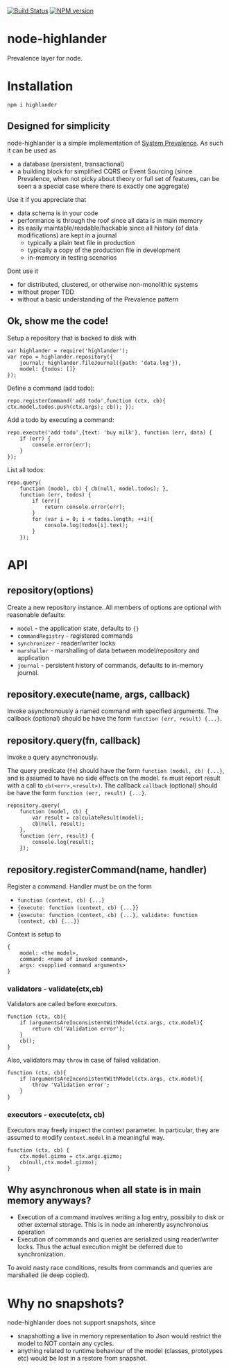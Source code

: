 [![Build Status](https://travis-ci.org/jlarsson/node-highlander.svg?branch=master)](https://travis-ci.org/jlarsson/node-highlander)
[![NPM version](https://badge.fury.io/js/highlander.svg)](http://badge.fury.io/js/highlander)

# node-highlander
Prevalence layer for node.

# Installation

`npm i highlander`

## Designed for simplicity
node-highlander is a simple implementation of [System Prevalence](http://en.wikipedia.org/wiki/System_Prevalence). As such it can be used as

- a database (persistent, transactional)
- a building block for simplified CQRS or Event Sourcing (since Prevalence, when not picky about theory or full set of features, can be seen a a special case where there is exactly one aggregate)  


Use it if you appreciate that

- data schema is in your code
- performance is through the roof since all data is in main memory
- its easily maintable/readable/hackable since all history (of data modifications) are kept in a journal
	- typically a plain text file in production
	- typically a copy of the production file in development
	- in-memory in testing scenarios  
 
Dont use it

- for distributed, clustered, or otherwise non-monolithic systems
- without proper TDD
- without a basic understanding of the Prevalence pattern  

## Ok, show me the code!

Setup a repository that is backed to disk with

    var highlander = require('highlander');
    var repo = highlander.repository({
    	journal: highlander.fileJournal({path: 'data.log'}),
    	model: {todos: []} 
    });

Define a command (add todo):

`repo.registerCommand('add todo',function (ctx, cb){ ctx.model.todos.push(ctx.args); cb(); });` 

Add a todo by executing a command:

    repo.execute('add todo',{text: 'buy milk'}, function (err, data) {
    	if (err) { 
    		console.error(err); 
    	}
    });

List all todos:

    repo.query(
		function (model, cb) { cb(null, model.todos); },
		function (err, todos) {
			if (err){
				return console.error(err);
			}
			for (var i = 0; i < todos.length; ++i){
				console.log(todos[i].text);
			}
		});

# API
## repository(options)
Create a new repository instance. All members of options are optional with reasonable defaults:

- `model` - the application state, defaults to `{}`
- `commandRegistry` - registered commands
- `synchronizer` - reader/writer locks
- `marshaller` - marshalling of data between model/repository and application
- `journal` - persistent history of commands, defaults to in-memory journal.   

## repository.execute(name, args, callback)
Invoke asynchronously a named command with specified arguments.
The callback (optional) should be have the form `function (err, result) {...}`.

## repository.query(fn, callback)
Invoke a query asynchronously.

The query predicate (`fn`) should have the form `function (model, cb) {...}`, and is assumed to have no side effects on the model. `fn` must report result with a call to `cb(<err>,<result>)`.
The callback `callback` (optional) should be have the form `function (err, result) {...}`.

    repository.query(
        function (model, cb) {
            var result = calculateResult(model);
            cb(null, result);
        },
        function (err, result) {
            console.log(result);
        });


## repository.registerCommand(name, handler)
Register a command. Handler must be on the form

- `function (context, cb) {...}`
- `{execute: function (context, cb) {...}}`
- `{execute: function (context, cb) {...}, validate: function (context, cb) {...}}`     

Context is setup to
 
    {
    	model: <the model>,
    	command: <name of invoked command>,
    	args: <supplied command arguments>
    }  
    
### validators - validate(ctx,cb)
Validators are called before executors. 

    function (ctx, cb){
        if (argumentsAreInconsistentWithModel(ctx.args, ctx.model){
            return cb('Validation error');
        }
        cb();
    }


Also, validators may `throw` in case of failed validation.

    function (ctx, cb){
        if (argumentsAreInconsistentWithModel(ctx.args, ctx.model){
            throw 'Validation error';
        }
    }

### executors - execute(ctx, cb)
Executors may freely inspect the context parameter. In particular, they are assumed to modify `context.model` in a meaningful way. 

    function (ctx, cb) {
        ctx.model.gizmo = ctx.args.gizmo;
        cb(null,ctx.model.gizmo);
    }


## Why asynchronous when all state is in main memory anyways?

- Execution of a command involves writing a log entry, possibily to disk or other external storage. This is in node an inherently asynchronoius operation
- Execution of commands and queries are serialized using reader/writer locks. Thus the actual execution might be deferred due to synchronization. 

To avoid nasty race conditions, results from commands and queries are marshalled (ie deep copied).

# Why no snapshots?
node-highlander does not support snapshots, since

- snapshotting a live in memory representation to Json would restrict the model to NOT contain any cycles.
- anything related to runtime behaviour of the model (classes, prototypes etc) would be lost in a restore from snapshot.
  
